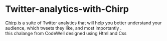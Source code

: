 # Twitter-analytics-with-Chirp
<a href = "">Chirp <a> is a suite of Twitter analytics that will help you better understand your audience, which tweets they like, and most importantly .<br>
this chalange from CodeWell
designed using Html and Css  
